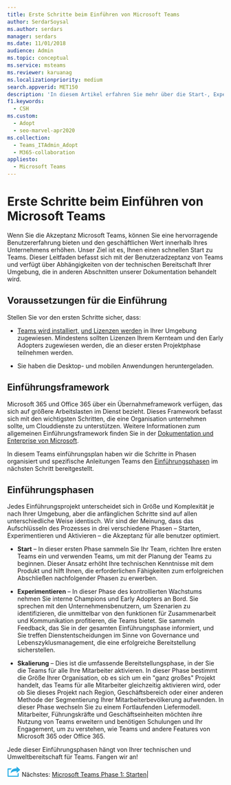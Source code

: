 ```yaml
---
title: Erste Schritte beim Einführen von Microsoft Teams
author: SerdarSoysal
ms.author: serdars
manager: serdars
ms.date: 11/01/2018
audience: Admin
ms.topic: conceptual
ms.service: msteams
ms.reviewer: karuanag
ms.localizationpriority: medium
search.appverid: MET150
description: 'In diesem Artikel erfahren Sie mehr über die Start-, Experimentier- und Aktivierungsphasen Microsoft Teams Einführung.'
f1.keywords:
  - CSH
ms.custom:
  - Adopt
  - seo-marvel-apr2020
ms.collection:
  - Teams_ITAdmin_Adopt
  - M365-collaboration
appliesto:
  - Microsoft Teams
---
```



# <a name="get-started-driving-adoption-of-microsoft-teams"></a>Erste Schritte beim Einführen von Microsoft Teams

Wenn Sie die Akzeptanz Microsoft Teams, können Sie eine hervorragende Benutzererfahrung bieten und den geschäftlichen Wert innerhalb Ihres Unternehmens erhöhen. Unser Ziel ist es, Ihnen einen schnellen Start zu Teams. Dieser Leitfaden befasst sich mit der Benutzeradzeptanz von Teams und verfügt über Abhängigkeiten von der technischen Bereitschaft Ihrer Umgebung, die in anderen Abschnitten unserer Dokumentation behandelt wird.

## <a name="adoption-prerequisites"></a>Voraussetzungen für die Einführung

Stellen Sie vor den ersten Schritte sicher, dass:

- [Teams wird installiert,](get-clients.md) [und Lizenzen werden](/office365/servicedescriptions/teams-service-description) in Ihrer Umgebung zugewiesen. Mindestens sollten Lizenzen Ihrem Kernteam und den Early Adopters zugewiesen werden, die an dieser ersten Projektphase teilnehmen werden.

- Sie haben die Desktop- und mobilen Anwendungen heruntergeladen. 

## <a name="adoption-framework"></a>Einführungsframework

Microsoft 365 und Office 365 über ein Übernahmeframework verfügen, das sich auf größere Arbeitslasten im Dienst bezieht. Dieses Framework befasst sich mit den wichtigsten Schritten, die eine Organisation unternehmen sollte, um Clouddienste zu unterstützen. Weitere Informationen zum allgemeinen Einführungsframework finden Sie in der [Dokumentation und Enterprise von Microsoft](/microsoft-365/enterprise/). 

In diesem Teams einführungsplan haben wir die Schritte in Phasen organisiert und spezifische Anleitungen Teams den [Einführungsphasen](#adoption-phases) im nächsten Schritt bereitgestellt.

## <a name="adoption-phases"></a>Einführungsphasen 

Jedes Einführungsprojekt unterscheidet sich in Größe und Komplexität je nach Ihrer Umgebung, aber die anfänglichen Schritte sind auf allen unterschiedliche Weise identisch. Wir sind der Meinung, dass das Aufschlüsseln des Prozesses in drei verschiedene Phasen – Starten, Experimentieren und Aktivieren – die Akzeptanz für alle benutzer optimiert.  

- **Start** – In dieser ersten Phase sammeln Sie Ihr Team, richten Ihre ersten Teams ein und verwenden Teams, um mit der Planung der Teams zu beginnen. Dieser Ansatz erhöht Ihre technischen Kenntnisse mit dem Produkt und hilft Ihnen, die erforderlichen Fähigkeiten zum erfolgreichen Abschließen nachfolgender Phasen zu erwerben. 

- **Experimentieren** – In dieser Phase des kontrollierten Wachstums nehmen Sie interne Champions und Early Adopters an Bord. Sie sprechen mit den Unternehmensbenutzern, um Szenarien zu identifizieren, die unmittelbar von den funktionen für Zusammenarbeit und Kommunikation profitieren, die Teams bietet. Sie sammeln Feedback, das Sie in der gesamten Einführungsphase informiert, und Sie treffen Dienstentscheidungen im Sinne von Governance und Lebenszyklusmanagement, die eine erfolgreiche Bereitstellung sicherstellen.

- **Skalierung** – Dies ist die umfassende Bereitstellungsphase, in der Sie die Teams für alle Ihre Mitarbeiter aktivieren. In dieser Phase bestimmt die Größe Ihrer Organisation, ob es sich um ein "ganz großes" Projekt handelt, das Teams für alle Mitarbeiter gleichzeitig aktivieren wird, oder ob Sie dieses Projekt nach Region, Geschäftsbereich oder einer anderen Methode der Segmentierung Ihrer Mitarbeiterbevölkerung aufwenden. In dieser Phase wechseln Sie zu einem Fortlaufenden Liefermodell. Mitarbeiter, Führungskräfte und Geschäftseinheiten möchten ihre Nutzung von Teams erweitern und benötigen Schulungen und Ihr Engagement, um zu verstehen, wie Teams und andere Features von Microsoft 365 oder Office 365.

Jede dieser Einführungsphasen hängt von Ihrer technischen und Umweltbereitschaft für Teams. Fangen wir an!


![Ein Symbol, das den nächsten Schritt darstellt.](media/teams-adoption-next-icon.png) Nächstes: [Microsoft Teams Phase 1: Starten](teams-adoption-phase1.md)|